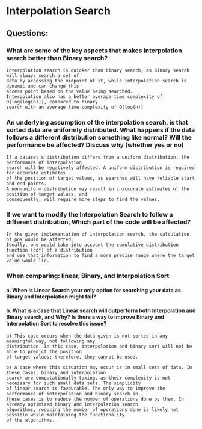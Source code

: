 # Interpolation Search

## Questions:

### What are some of the key aspects that makes Interpolation search better than Binary search?

    Interpolation search is quicker than binary search, as binary search will always search a set of
    data by accessing the midpoint of it, while interpolation search is dynamic and can change this
    access point based on the value being searched.
    Interpolation also has a better average time complexity of O(log(log(n))), compared to binary
    search with an average time complexity of O(log(n))


### An underlying assumption of the interpolation search, is that sorted data are uniformly distributed. What happens if the data follows a different distribution something like normal? Will the performance be affected? Discuss why (whether yes or no)

    If a dataset's distribution differs from a uniform distribution, the performance of interpolation
    search will be negatively affected. A uniform distribution is required for accurate estimates
    of the position of target values, as searches will have reliable start and end points.
    A non-uniform distribution may result in inaccurate estimates of the position of target values, and 
    consequently, will require more steps to find the values.


### If we want to modify the Interpolation Search to follow a different distribution, Which part of the code will be affected?

    In the given implementation of interpolation search, the calculation of pos would be affected.
    Ideally, one would take into account the cumulative distribution function (cdf) of a distribution
    and use that information to find a more precise range where the target value would lie.


### When comparing: linear, Binary, and Interpolation Sort
#### a. When is Linear Search your only option for searching your data as Binary and Interpolation might fail?
#### b. What is a case that Linear search will outperform both Interpolation and Binary search, and Why? Is there a way to improve Binary and Interpolation Sort to resolve this issue?

    a) This case occurs when the data given is not sorted in any meaningful way, not following any
    distribution. In this case, interpolation and binary sort will not be able to predict the position
    of target values; therefore, they cannot be used.

    b) A case where this situation may occur is in small sets of data. In these cases, binary and interpolation
    search are computationally taxing, as their complexity is not necessary for such small data sets. The simplicity
    of linear search is favourable. The only way to improve the performance of interpolation and binary search in
    these cases is to reduce the number of operations done by them. In already optimized binary and interpolation search
    algorithms, reducing the number of operations done is likely not possible while maintaining the functionality
    of the algorithms.
